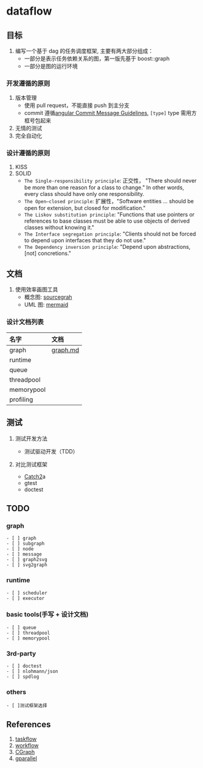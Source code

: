 # dataflow

## 目标

1. 编写一个基于 dag 的任务调度框架, 主要有两大部分组成：
   - 一部分是表示任务依赖关系的图，第一版先基于 boost::graph
   - 一部分是图的运行环境

### 开发遵循的原则

1. 版本管理
   - 使用 pull request，不能直接 push 到主分支
   - commit 遵循[angular Commit Message Guidelines](https://github.com/angular/angular/blob/22b96b9/CONTRIBUTING.md#-commit-message-guidelines), `[type]` type 需用方框号包起来
2. 无情的测试
3. 完全自动化

### 设计遵循的原则

1. KISS
2. SOLID
   - `The Single-responsibility principle`: 正交性， "There should never be more than one reason for a class to change." In other words, every class should have only one responsibility.
   - `The Open–closed principle`: 扩展性，"Software entities ... should be open for extension, but closed for modification."
   - `The Liskov substitution principle`: "Functions that use pointers or references to base classes must be able to use objects of derived classes without knowing it."
   - `The Interface segregation principle`: "Clients should not be forced to depend upon interfaces that they do not use."
   - `The Dependency inversion principle`: "Depend upon abstractions, [not] concretions."

## 文档

1. 使用效率画图工具
   - 概念图: [sourcegrah](https://sourcegraph.com/)
   - UML 图: [mermaid](https://mermaid.live/)

### 设计文档列表

| 名字       | 文档                      |
| :--------- | :------------------------ |
| graph      | [graph.md](docs/graph.md) |
| runtime    |                           |
| queue      |                           |
| threadpool |                           |
| memorypool |                           |
| profiling  |                           |

## 测试

1. 测试开发方法
   - 测试驱动开发（TDD）
1. 对比测试框架

   - [Catch2](https://github.com/catchorg/Catch2)a
   - gtest
   - doctest

## TODO

### graph

    - [ ] graph
    - [ ] subgraph
    - [ ] node
    - [ ] message
    - [ ] graph2svg
    - [ ] svg2graph

### runtime

    - [ ] scheduler
    - [ ] executor

### basic tools(手写 + 设计文档)

    - [ ] queue
    - [ ] threadpool
    - [ ] memorypool

### 3rd-party

    - [ ] doctest
    - [ ] nlohmann/json
    - [ ] spdlog

### others

    - [ ]测试框架选择

## References

1. [taskflow](https://github.com/taskflow/taskflow)
1. [workflow](https://github.com/sogou/workflow)
1. [CGraph](https://github.com/ChunelFeng/CGraph)
1. [gparallel](https://github.com/galois-advertising/gparallel)
